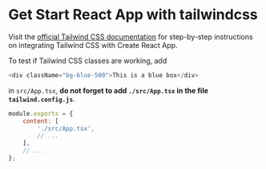 # Get Start React App with tailwindcss
Visit the [official Tailwind CSS documentation](https://tailwindcss.com/docs/guides/create-react-app) for step-by-step instructions on integrating Tailwind CSS with Create React App.

To test if Tailwind CSS classes are working, add
```typescript
<div className="bg-blue-500">This is a blue box</div>
```
in `src/App.tsx`, **do not forget to add `./src/App.tsx` in the file `tailwind.config.js`**.

```javascript
module.exports = {
    content: [
        './src/App.tsx',
        // ...
    ],
    // ...
};
```
